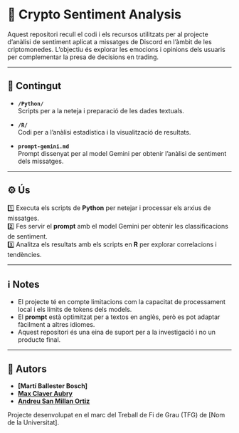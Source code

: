 # 🚀 Crypto Sentiment Analysis

Aquest repositori recull el codi i els recursos utilitzats per al projecte d’anàlisi de sentiment aplicat a missatges de Discord en l’àmbit de les criptomonedes. L’objectiu és explorar les emocions i opinions dels usuaris per complementar la presa de decisions en trading.

---

## 📁 Contingut

- **`/Python/`**  
  Scripts per a la neteja i preparació de les dades textuals.

- **`/R/`**  
  Codi per a l’anàlisi estadística i la visualització de resultats.

- **`prompt-gemini.md`**  
  Prompt dissenyat per al model Gemini per obtenir l’anàlisi de sentiment dels missatges.

---

## ⚙️ Ús

1️⃣ Executa els scripts de **Python** per netejar i processar els arxius de missatges.  
2️⃣ Fes servir el **prompt** amb el model Gemini per obtenir les classificacions de sentiment.  
3️⃣ Analitza els resultats amb els scripts en **R** per explorar correlacions i tendències.

---

## ℹ️ Notes

- El projecte té en compte limitacions com la capacitat de processament local i els límits de tokens dels models.  
- El **prompt** està optimitzat per a textos en anglès, però es pot adaptar fàcilment a altres idiomes.  
- Aquest repositori és una eina de suport per a la investigació i no un producte final.

---

## 👥 Autors

- **[Martí Ballester Bosch]**  
- **[Max Claver Aubry](https://github.com/mclaver-a)**  
- **[Andreu San Millan Ortiz](https://github.com/andreusanmillan)**  

Projecte desenvolupat en el marc del Treball de Fi de Grau (TFG) de [Nom de la Universitat].

